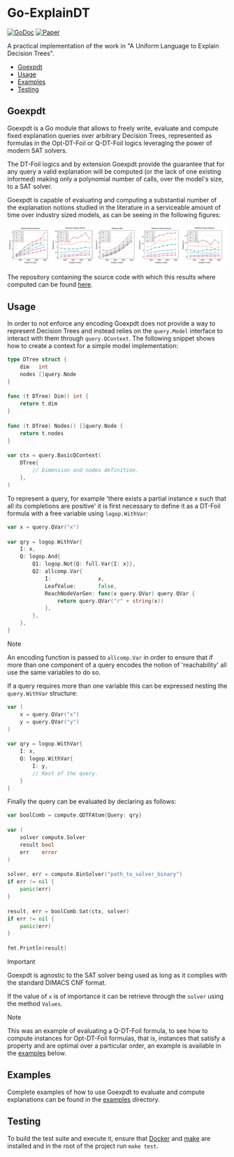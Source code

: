 # Go-ExplainDT

[![GoDoc](http://img.shields.io/badge/go-documentation-blue.svg?style=flat-square)](https://pkg.go.dev/github.com/jtcaraball/goexpdt)
[![Paper](http://img.shields.io/badge/paper-arXiv-red.svg?style=flat-square)](https://arxiv.org/abs/2310.11636)

A practical implementation of the work in "A Uniform Language to Explain
Decision Trees".

- [Goexpdt](#goexpdt)
- [Usage](#usage)
- [Examples](#examples)
- [Testing](#testing)

## Goexpdt

Goexpdt is a Go module that allows to freely write, evaluate and compute fixed
explanation queries over arbitrary Decision Trees, represented as formulas in
the Opt-DT-Foil or Q-DT-Foil logics leveraging the power of modern SAT solvers.

The DT-Foil logics and by extension Goexpdt provide the guarantee that for any
query a valid explanation will be computed (or the lack of one existing
informed) making only a polynomial number of calls, over the model's size, to a
SAT solver.

Goexpdt is capable of evaluating and computing a substantial number of the
explanation notions studied in the literature in a serviceable amount of time
over industry sized models, as can be seeing in the following figures:

<p align="center">
    <img src="https://github.com/jtcaraball/goexpdt-experiments/blob/ebb00e2c7ca3552fb8a1291b6cbd770c3dccc0ff/results_figure.png" alt="Results figures."/>
</p>

The repository containing the source code with which this results where
computed can be found
[here](https://github.com/jtcaraball/goexpdt-experiments).

## Usage

In order to not enforce any encoding Goexpdt does not provide a way to
represent Decision Trees and instead relies on the `query.Model` interface to
interact with them through `query.QContext`. The following snippet shows how to
create a context for a simple model implementation:

```go
type DTree struct {
    dim   int
    nodes []query.Node
}

func (t DTree) Dim() int {
    return t.dim
}

func (t DTree) Nodes() []query.Node {
    return t.nodes
}

var ctx = query.BasicQContext(
    DTree{
        // Dimension and nodes definition.
    },
)
```

To represent a query, for example 'there exists a partial instance x such that
all its completions are positive' it is first necessary to define it as a
DT-Foil formula with a free variable using `logop.WithVar`:

```go
var x = query.QVar("x")

var qry = logop.WithVar{
    I: x,
    Q: logop.And{
        Q1: logop.Not{Q: full.Var{I: x}},
        Q2: allcomp.Var{
            I:               x,
            LeafValue:       false,
            ReachNodeVarGen: func(x query.QVar) query.QVar {
                return query.QVar("r" + string(x))
            },
        },
    },
}
```

> [!NOTE]
> An encoding function is passed to `allcomp.Var` in order to ensure that if
> more than one component of a query encodes the notion of 'reachability' all
> use the same variables to do so.

If a query requires more than one variable this can be expressed nesting the
`query.WithVar` structure:

```go
var (
    x = query.QVar("x")
    y = query.QVar("y")
)

var qry = logop.WithVar{
    I: x,
    Q: logop.WithVar{
        I: y,
        // Rest of the query.
    }
}
```

Finally the query can be evaluated by declaring as follows:

```go
var boolComb = compute.QDTFAtom{Query: qry}

var (
    solver compute.Solver
    result bool
    err    error
)

solver, err = compute.BinSolver("path_to_solver_binary")
if err != nil {
    panic(err)
}

result, err = boolComb.Sat(ctx, solver)
if err != nil {
    panic(err)
}

fmt.Println(result)
```

> [!IMPORTANT]
> Goexpdt is agnostic to the SAT solver being used as long as it complies with
> the standard DIMACS CNF format.

If the value of `x` is of importance it can be retrieve through the `solver`
using the method `Values`.

> [!NOTE]
> This was an example of evaluating a Q-DT-Foil formula, to see how to compute
> instances for Opt-DT-Foil formulas, that is, instances that satisfy a
> property and are optimal over a particular order, an example is available in
> the [examples](#examples) below.

## Examples

Complete examples of how to use Goexpdt to evaluate and compute explanations
can be found in the [examples](https://github.com/jtcaraball/goexpdt/tree/78e3710b9cbbf46a863343b5f9b0137197fa3d5f/examples)
directory.

## Testing

To build the test suite and execute it, ensure that
[Docker](https://docs.docker.com/engine/install/) and
[make](<https://en.wikipedia.org/wiki/Make_(software)>) are installed and in the
root of the project run `make test`.
